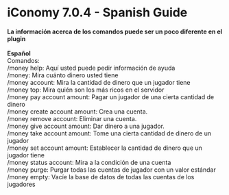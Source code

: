 # iConomy 7.0.4 - Spanish Guide
**La información acerca de los comandos puede ser un poco diferente en el plugin**<br><br>
**Español**<br>
Comandos:<br>
/money help: Aquí usted puede pedir información de ayuda<br>
/money: Mira cuánto dinero usted tiene<br>
/money account: Mira la cantidad de dinero que un jugador tiene<br>
/money top: Mira quién son los más ricos en el servidor<br>
/money pay account amount: Pagar un jugador de una cierta cantidad de dinero<br>
/money create account amount: Crea una cuenta.<br>
/money remove account: Eliminar una cuenta.<br>
/money give account amount: Dar dinero a una jugador.<br>
/money take account amount: Tome una cierta cantidad de dinero de un jugador<br>
/money set account amount: Establecer la cantidad de dinero que un jugador tiene<br>
/money status account: Mira a la condición de una cuenta<br>
/money purge: Purgar todas las cuentas de jugador con un valor estándar<br>
/money empty: Vacíe la base de datos de todas las cuentas de los jugadores
